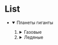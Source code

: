 # List

<ul> 
  <li>
    <details open>
      <summary>Планеты гиганты</summary>
      <ol>
        <li>
          <details>
            <summary>Газовые</summary>
            <ol>
              <li>Юпитер</li>
              <li>Сатурн</li>
            </ol>
          </details>
        </li>
        <li>
          <details>
            <summary>Ледяные</summary>
            <ol>
              <li>Уран</li>
              <li>Нептун</li>
            </ol>
          </details>
        </li>
      </ol>
    </details>
  </li>
</ul>
